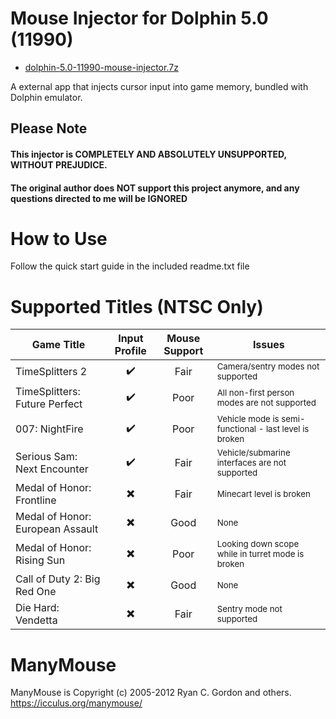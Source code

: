# Mouse Injector for Dolphin 5.0 (11990)

* [dolphin-5.0-11990-mouse-injector.7z](https://github.com/carnivoroussociety/MouseInjectorDolphin/releases/download/v0.31/dolphin-5.0-11990-mouse-injector.7z)

A external app that injects cursor input into game memory, bundled with Dolphin emulator.

## Please Note
#### This injector is COMPLETELY AND ABSOLUTELY UNSUPPORTED, WITHOUT PREJUDICE. 
#### The original author does NOT support this project anymore, and any questions directed to me will be IGNORED

# How to Use
Follow the quick start guide in the included readme.txt file

# Supported Titles (NTSC Only)
| Game Title | Input Profile | Mouse Support | Issues |
| --- | :---: | :---: | ----------- |
| TimeSplitters 2 | :heavy_check_mark: | Fair | <sup>Camera/sentry modes not supported</sub> |
| TimeSplitters: Future Perfect | :heavy_check_mark: | Poor | <sup>All non-first person modes are not supported</sub> |
| 007: NightFire | :heavy_check_mark: | Poor | <sup>Vehicle mode is semi-functional - last level is broken</sub> |
| Serious Sam: Next Encounter | :heavy_check_mark: | Fair | <sup>Vehicle/submarine interfaces are not supported</sub> |
| Medal of Honor: Frontline | :heavy_multiplication_x: | Fair | <sup>Minecart level is broken</sub> |
| Medal of Honor: European Assault | :heavy_multiplication_x: | Good | <sup>None</sub> |
| Medal of Honor: Rising Sun | :heavy_multiplication_x: | Poor | <sup>Looking down scope while in turret mode is broken</sub> |
| Call of Duty 2: Big Red One | :heavy_multiplication_x: | Good | <sup>None</sub> |
| Die Hard: Vendetta | :heavy_multiplication_x: | Fair | <sup>Sentry mode not supported</sub> |

# ManyMouse

ManyMouse is Copyright (c) 2005-2012 Ryan C. Gordon and others. https://icculus.org/manymouse/
